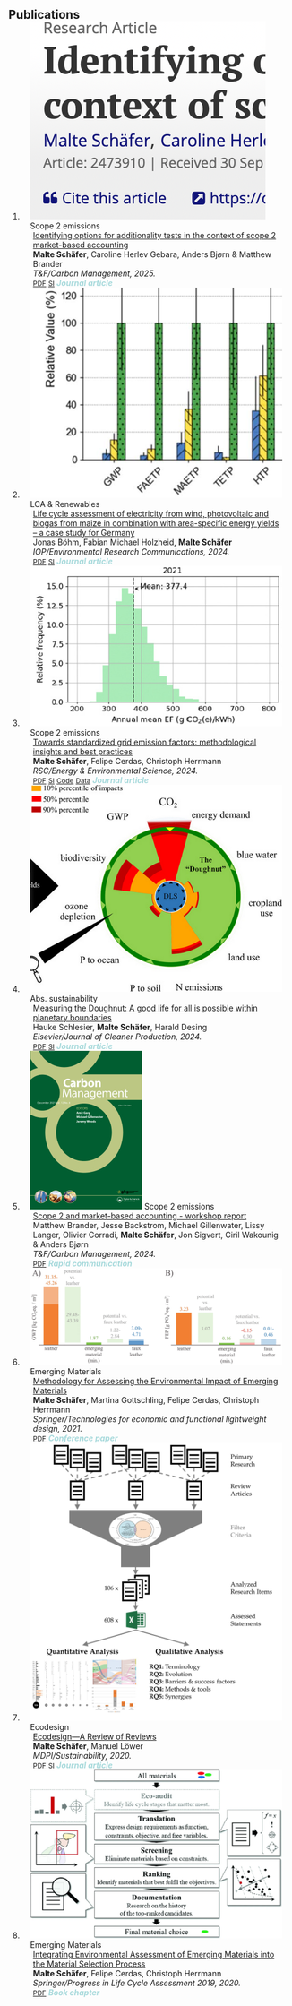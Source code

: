 <h2 id="publications" style="margin: 2px 0px -15px;">Publications</h2>

<div class="publications">
<ol class="bibliography">

<li>
<div class="pub-row">

  <div class="col-sm-3 abbr" style="position: relative;padding-right: 15px;padding-left: 15px;">
    <img src="assets/img/identify_s2.png" class="teaser img-fluid z-depth-1">
    <abbr class="badge">Scope 2 emissions</abbr>
  </div>

  <div class="col-sm-9" style="position: relative;padding-right: 15px;padding-left: 20px;">
    <div class="title"><a href="https://doi.org/10.1080/17583004.2025.2473910">Identifying options for additionality tests in the context of scope 2 market-based accounting</a></div>
    <div class="author"><strong>Malte Schäfer</strong>, Caroline Herlev Gebara, Anders Bjørn & Matthew Brander</div>
    <div class="periodical"><em>T&F/Carbon Management, 2025.</em></div>
    <div class="links">
      <a href="https://www.tandfonline.com/doi/epdf/10.1080/17583004.2025.2473910?needAccess=true" class="btn btn-sm z-depth-0" role="button" target="_blank" style="font-size:12px;">PDF</a>
      <a href="https://www.tandfonline.com/action/downloadTable?id=t0002&doi=10.1080%2F17583004.2025.2473910&downloadType=CSV" class="btn btn-sm z-depth-0" role="button" target="_blank" style="font-size:12px;">SI</a>
      <strong><i style="color:#A8DADC">Journal article</i></strong>
    </div>
  </div>
</div>
</li>

<li>
<div class="pub-row">

  <div class="col-sm-3 abbr" style="position: relative;padding-right: 15px;padding-left: 15px;">
    <img src="assets/img/lca_biogas.PNG" class="teaser img-fluid z-depth-1">
    <abbr class="badge">LCA & Renewables</abbr>
  </div>

  <div class="col-sm-9" style="position: relative;padding-right: 15px;padding-left: 20px;">
    <div class="title"><a href="http://dx.doi.org/10.1088/2515-7620/ad7dd9">Life cycle assessment of electricity from wind, photovoltaic and biogas from maize in combination with area-specific energy yields – a case study for Germany</a></div>
    <div class="author">Jonas Böhm, Fabian Michael Holzheid, <strong>Malte Schäfer</strong></div>
    <div class="periodical"><em>IOP/Environmental Research Communications, 2024.</em></div>
    <div class="links">
      <a href="https://iopscience.iop.org/article/10.1088/2515-7620/ad7dd9/pdf" class="btn btn-sm z-depth-0" role="button" target="_blank" style="font-size:12px;">PDF</a>
      <a href="https://content.cld.iop.org/journals/2515-7620/6/10/105022/revision2/ercad7dd9supp1.docx?Expires=1734508816&Signature=YD3uED-zm3eTFF7xsM66Ek5OTsrUy3cGo77HIjWR-n2DNtYSfS02vD6~LesVbqCbhYJo~kpO7quLjyXQJHiCmtohyNA~I82N6cyhOu4JKo3kpf5C9-NLPhwufJN0sEwPK--k-H-rdiZs9pjGgn~Fq7wuGTD0XEfe6T-ehUPt69-B01Jim-mOMbULc7U6jO0mAuz4jurt6j-jkjNbpJklvEHIzUKH3VtXD9UYJnRxiZh5xJDEdD7SKiz2EJvxE1Ngh4554w8Dava7ruyD~9LhMQvTd~ifFxoDgctQtpKgb-nMzuDu03pv85bXSHJ73YGpZB~PJsN7G6FVsYp1rEzR0A__&Key-Pair-Id=KL1D8TIY3N7T8" class="btn btn-sm z-depth-0" role="button" target="_blank" style="font-size:12px;">SI</a>
      <strong><i style="color:#A8DADC">Journal article</i></strong>
    </div>
  </div>
</div>
</li>

<li>
<div class="pub-row">

  <div class="col-sm-3 abbr" style="position: relative;padding-right: 15px;padding-left: 15px;">
    <img src="assets/img/gridEF.PNG" class="teaser img-fluid z-depth-1">
    <abbr class="badge">Scope 2 emissions</abbr>
  </div>

  <div class="col-sm-9" style="position: relative;padding-right: 15px;padding-left: 20px;">
    <div class="title"><a href="http://dx.doi.org/10.1039/D3EE04394K">Towards standardized grid emission factors: methodological insights and best practices</a></div>
    <div class="author"><strong>Malte Schäfer</strong>, Felipe Cerdas, Christoph Herrmann</div>
    <div class="periodical"><em>RSC/Energy & Environmental Science, 2024.</em></div>
    <div class="links">
      <a href="https://pubs.rsc.org/en/content/articlepdf/2024/ee/d3ee04394k" class="btn btn-sm z-depth-0" role="button" target="_blank" style="font-size:12px;">PDF</a>
      <a href="https://www.rsc.org/suppdata/d3/ee/d3ee04394k/d3ee04394k1.pdf" class="btn btn-sm z-depth-0" role="button" target="_blank" style="font-size:12px;">SI</a>
      <a href="https://doi.org/10.24355/dbbs.084-202309131139-0" class="btn btn-sm z-depth-0" role="button" target="_blank" style="font-size:12px;">Code</a>
      <a href="https://doi.org/10.24355/dbbs.084-202309111514-0" class="btn btn-sm z-depth-0" role="button" target="_blank" style="font-size:12px;">Data</a>
      <strong><i style="color:#A8DADC">Journal article</i></strong>
    </div>
  </div>
</div>
</li>

<li>
<div class="pub-row">

  <div class="col-sm-3 abbr" style="position: relative;padding-right: 15px;padding-left: 15px;">
    <img src="assets/img/doughnut.PNG" class="teaser img-fluid z-depth-1">
    <abbr class="badge">Abs. sustainability</abbr>
  </div>

  <div class="col-sm-9" style="position: relative;padding-right: 15px;padding-left: 20px;">
    <div class="title"><a href="http://dx.doi.org/10.1016/j.jclepro.2024.141447">Measuring the Doughnut: A good life for all is possible within planetary boundaries</a></div>
    <div class="author">Hauke Schlesier, <strong>Malte Schäfer</strong>, Harald Desing</div>
    <div class="periodical"><em>Elsevier/Journal of Cleaner Production, 2024.</em></div>
    <div class="links">
      <a href="https://www.sciencedirect.com/science/article/pii/S0959652624008953/pdfft?md5=291833e4bbe4d62a46105088a6274aaf&pid=1-s2.0-S0959652624008953-main.pdf" class="btn btn-sm z-depth-0" role="button" target="_blank" style="font-size:12px;">PDF</a>
      <a href="https://ars.els-cdn.com/content/image/1-s2.0-S0959652624008953-mmc1.pdf" class="btn btn-sm z-depth-0" role="button" target="_blank" style="font-size:12px;">SI</a>
      <strong><i style="color:#A8DADC">Journal article</i></strong>
    </div>
  </div>
</div>
</li>

<li>
<div class="pub-row">

  <div class="col-sm-3 abbr" style="position: relative;padding-right: 15px;padding-left: 15px;">
    <img src="assets/img/carbonmgmt.jpg" class="teaser img-fluid z-depth-1">
    <abbr class="badge">Scope 2 emissions</abbr>
  </div>

  <div class="col-sm-9" style="position: relative;padding-right: 15px;padding-left: 20px;">
    <div class="title"><a href="http://dx.doi.org/10.1080/17583004.2024.2324813">Scope 2 and market-based accounting - workshop report</a></div>
    <div class="author">Matthew Brander, Jesse Backstrom, Michael Gillenwater, Lissy Langer, Olivier Corradi, <strong>Malte Schäfer</strong>, Jon Sigvert, Ciril Wakounig & Anders Bjørn</div>
    <div class="periodical"><em>T&F/Carbon Management, 2024.</em></div>
    <div class="links">
      <a href="https://www.tandfonline.com/doi/epdf/10.1080/17583004.2024.2324813?needAccess=true" class="btn btn-sm z-depth-0" role="button" target="_blank" style="font-size:12px;">PDF</a>
      <strong><i style="color:#A8DADC">Rapid communication</i></strong>
    </div>
  </div>
</div>
</li>

<li>
<div class="pub-row">

  <div class="col-sm-3 abbr" style="position: relative;padding-right: 15px;padding-left: 15px;">
    <img src="assets/img/em_conf_fig.png" class="teaser img-fluid z-depth-1">
    <abbr class="badge">Emerging Materials</abbr>
  </div>

  <div class="col-sm-9" style="position: relative;padding-right: 15px;padding-left: 20px;">
    <div class="title"><a href="https://link.springer.com/chapter/10.1007/978-3-662-62924-6_8">Methodology for Assessing the Environmental Impact of Emerging Materials</a></div>
    <div class="author"><strong>Malte Schäfer</strong>, Martina Gottschling, Felipe Cerdas, Christoph Herrmann</div>
    <div class="periodical"><em>Springer/Technologies for economic and functional lightweight design, 2021.</em></div>
    <div class="links">
      <a href="https://link.springer.com/content/pdf/10.1007/978-3-662-62924-6_8.pdf?pdf=inline%20link" class="btn btn-sm z-depth-0" role="button" target="_blank" style="font-size:12px;">PDF</a>
      <strong><i style="color:#A8DADC">Conference paper</i></strong>
    </div>
  </div>
</div>
</li>
  
<li>
<div class="pub-row">

  <div class="col-sm-3 abbr" style="position: relative;padding-right: 15px;padding-left: 15px;">
    <img src="assets/img/ed_review_ga.png" class="teaser img-fluid z-depth-1">
    <abbr class="badge">Ecodesign</abbr>
  </div>

  <div class="col-sm-9" style="position: relative;padding-right: 15px;padding-left: 20px;">
    <div class="title"><a href="https://www.mdpi.com/2071-1050/13/1/315">Ecodesign—A Review of Reviews</a></div>
    <div class="author"><strong>Malte Schäfer</strong>, Manuel Löwer</div>
    <div class="periodical"><em>MDPI/Sustainability, 2020.</em></div>
    <div class="links">
      <a href="https://www.mdpi.com/2071-1050/13/1/315/pdf" class="btn btn-sm z-depth-0" role="button" target="_blank" style="font-size:12px;">PDF</a>
      <a href="https://www.mdpi.com/2071-1050/13/1/315/s1" class="btn btn-sm z-depth-0" role="button" target="_blank" style="font-size:12px;">SI</a>
      <strong><i style="color:#A8DADC">Journal article</i></strong>
    </div>
  </div>
</div>
</li>

<li>
<div class="pub-row">

  <div class="col-sm-3 abbr" style="position: relative;padding-right: 15px;padding-left: 15px;">
    <img src="assets/img/em_book_fig.png" class="teaser img-fluid z-depth-1">
    <abbr class="badge">Emerging Materials</abbr>
  </div>

  <div class="col-sm-9" style="position: relative;padding-right: 15px;padding-left: 20px;">
    <div class="title"><a href="https://link.springer.com/chapter/10.1007/978-3-030-50519-6_7">Integrating Environmental Assessment of Emerging Materials into the Material Selection Process</a></div>
    <div class="author"><strong>Malte Schäfer</strong>, Felipe Cerdas, Christoph Herrmann</div>
    <div class="periodical"><em>Springer/Progress in Life Cycle Assessment 2019, 2020.</em></div>
    <div class="links">
      <a href="https://link.springer.com/content/pdf/10.1007/978-3-030-50519-6_7.pdf?pdf=inline%20link" class="btn btn-sm z-depth-0" role="button" target="_blank" style="font-size:12px;">PDF</a>
      <strong><i style="color:#A8DADC">Book chapter</i></strong>
    </div>
  </div>
</div>
</li>
  
<br>

</ol>
</div>
